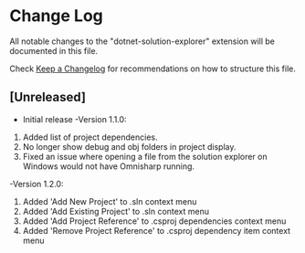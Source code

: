 # Change Log

All notable changes to the "dotnet-solution-explorer" extension will be documented in this file.

Check [Keep a Changelog](http://keepachangelog.com/) for recommendations on how to structure this file.

## [Unreleased]

- Initial release
-Version 1.1.0:
<ol>
<li>Added list of project dependencies.</li>
<li>No longer show debug and obj folders in project display.</li>
<li>Fixed an issue where opening a file from the solution explorer on Windows would not have Omnisharp running.</li>
</ol>
-Version 1.2.0:
<ol>
<li>Added 'Add New Project' to .sln context menu</li>
<li>Added 'Add Existing Project' to .sln context menu</li>
<li>Added 'Add Project Reference' to .csproj dependencies context menu</li>
<li>Added 'Remove Project Reference' to .csproj dependency item context menu</li>
</ol>
    
    

    